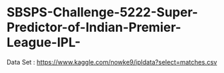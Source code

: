 # SBSPS-Challenge-5222-Super-Predictor-of-Indian-Premier-League-IPL-

Data Set :  https://www.kaggle.com/nowke9/ipldata?select=matches.csv
